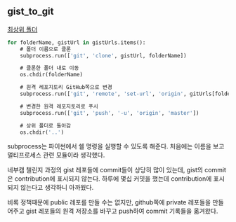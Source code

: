 ## gist_to_git

[최상위 폴더](../../../README.md)

```sql
for folderName, gistUrl in gistUrls.items():
    # 폴더 이름으로 클론
    subprocess.run(['git', 'clone', gistUrl, folderName])

    # 클론한 폴더 내로 이동
    os.chdir(folderName)

    # 원격 레포지토리 GitHub쪽으로 변경
    subprocess.run(['git', 'remote', 'set-url', 'origin', gitUrls[folderName]])

    # 변경한 원격 레포지토리로 푸시
    subprocess.run(['git', 'push', '-u', 'origin', 'master'])

    # 상위 폴더로 돌아감
    os.chdir('..')
```

subprocess는 파이썬에서 쉘 명령을 실행할 수 있도록 해준다. 처음에는 이름을 보고 멀티프로세스 관련 모듈이라 생각했다.

네부캠 챌린지 과정의 gist 레포들에 commit들이 상당히 많이 있는데, gist의 commit은 contribution에 표시되지 않는다. 하루에 몇십 커밋을 했는데 contribution에 표시되지 않는다고 생각하니 아까웠다.

비록 정책때문에 public 레포를 만들 수는 없지만, github쪽에 private 레포들을 만들어주고 gist 레포들의 원격 저장소를 바꾸고 push하여 commit 기록들을 옮겨왔다.

